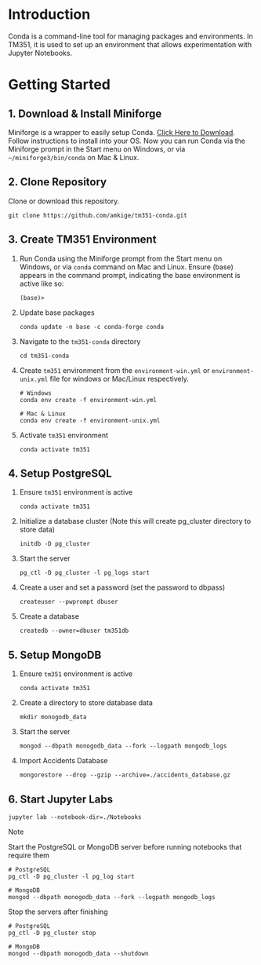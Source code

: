 # Introduction
Conda is a command-line tool for managing packages and environments. In TM351, it is used to set up an environment that allows experimentation with Jupyter Notebooks.

# Getting Started

## 1. Download & Install Miniforge
Miniforge is a wrapper to easily setup Conda. [Click Here to Download](https://conda-forge.org/download/). Follow instructions to install into your OS. Now you can run Conda via the Miniforge prompt in the Start menu on Windows, or via `~/miniforge3/bin/conda` on Mac & Linux.

## 2. Clone Repository
Clone or download this repository.
```
git clone https://github.com/amkige/tm351-conda.git
```

## 3. Create TM351 Environment
1. Run Conda using the Miniforge prompt from the Start menu on Windows, or via `conda` command on Mac and Linux. Ensure (base) appears in the command prompt, indicating the base environment is active like so:
    ```
    (base)>
    ```

2. Update base packages

    ```
    conda update -n base -c conda-forge conda
    ```
3. Navigate to the `tm351-conda` directory

    ```
    cd tm351-conda
    ```

4. Create `tm351` environment from the `environment-win.yml` or `environment-unix.yml` file for windows or Mac/Linux respectively.

    ```
    # Windows
    conda env create -f environment-win.yml

    # Mac & Linux
    conda env create -f environment-unix.yml
    ```

5. Activate `tm351` environment

    ```
    conda activate tm351
    ```

## 4. Setup PostgreSQL
1. Ensure `tm351` environment is active

    ```
    conda activate tm351
    ```

2. Initialize a database cluster (Note this will create pg_cluster directory to store data)

    ```
    initdb -D pg_cluster
    ```

3. Start the server

    ```
    pg_ctl -D pg_cluster -l pg_logs start
    ```

4. Create a user and set a password (set the password to dbpass)

    ```
    createuser --pwprompt dbuser
    ```

5. Create a database

    ```
    createdb --owner=dbuser tm351db
    ```

## 5. Setup MongoDB
1. Ensure `tm351` environment is active

    ```
    conda activate tm351
    ```

2. Create a directory to store database data

    ```
    mkdir monogodb_data
    ```

3. Start the server

    ```
    mongod --dbpath monogodb_data --fork --logpath mongodb_logs
    ```

4. Import Accidents Database

    ```
    mongorestore --drop --gzip --archive=./accidents_database.gz
    ```

## 6. Start Jupyter Labs

    jupyter lab --notebook-dir=./Notebooks

> [!NOTE]
> Start the PostgreSQL or MongoDB server before running notebooks that require them
> ```
> # PostgreSQL
> pg_ctl -D pg_cluster -l pg_log start
> 
> # MongoDB
> mongod --dbpath monogodb_data --fork --logpath mongodb_logs
> ```
> Stop the servers after finishing
> ```
> # PostgreSQL
> pg_ctl -D pg_cluster stop
> 
> # MongoDB
> mongod --dbpath monogodb_data --shutdown
> ```